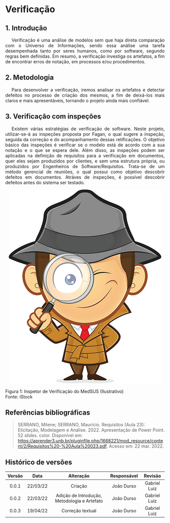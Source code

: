 # Verificação

## 1. Introdução

<p style="text-indent: 20px; text-align: justify">
Verificação é uma análise de modelos sem que haja direta comparação com o Universo de Informações, sendo essa análise uma tarefa desempenhada tanto por seres humanos, como por software, segundo regras bem definidas. Em resumo, a verificação investiga os artefatos, a fim de encontrar erros de notação, em processos e/ou procedimentos. 
</p>

## 2. Metodologia

<p style="text-indent: 20px; text-align: justify">
Para desenvolver a verificação, iremos analisar os artefatos e detectar defeitos no processo de criação dos mesmos, a fim de deixá-los mais claros e mais apresentáveis, tornando o projeto ainda mais confiável.
</p>

## 3. Verificação com inspeções

<p style="text-indent: 20px; text-align: justify">
Existem várias estratégias de verificação de software. Neste projeto, utilizar-se-á as inspeções proposta por Fagan, o qual sugere a inspeção, seguida da correção e do acompanhamento dessas retificações. O objetivo básico das inspeções é verificar se o modelo está de acordo com a sua notação e o que se espera dele. Além disso, as inspeções podem ser aplicadas na definição de requisitos para a verificação em documentos, quer eles sejam produzidos por clientes, e sem uma estrutura própria, ou produzidos por Engenheiros de Software/Requisitos. Trata-se de um método gerencial de reuniões, o qual possui como objetivo descobrir defeitos em documentos. Atráves de inspeções, é possível descobrir defeitos antes do sistema ser testado.
</p>

<div class="container">
    <div class="row">
        <div class="col">
            <p align = "center">
                <img src="https://raw.githubusercontent.com/Requisitos-de-Software/2021.2-MedSUS/main/docs/assets/inspector_image.jpg">
                <figcaption>Figura 1: Inspetor de Verificação do MedSUS (Ilustrativo)</figcaption>            
                <figcaption>Fonte: iStock</figcaption>
            </p>
        </div>
    </div>
</div>

## Referências bibliográficas

> SERRANO, Milene; SERRANO, Maurício. Requisitos (Aula 23): Elicitação, Modelagem e Análise. 2022. Apresentação de Power Point. 52 slides. color. Disponível em: https://aprender3.unb.br/pluginfile.php/1668221/mod_resource/content/2/Requisitos%20-%20Aula%20023.pdf. Acesso em: 22 mar. 2022.

## Histórico de versões

| Versão |   Data   |                  Alteração                   | Responsável |   Revisão    |
| :----: | :------: | :------------------------------------------: | :---------: | :----------: |
| 0.0.1  | 22/03/22 |                   Criação                    | João Durso  | Gabriel Luiz |
| 0.0.2  | 22/03/22 | Adição de Introdução, Metodologia e Artefato | João Durso  | Gabriel Luiz |
| 0.0.3  | 19/04/22 |               Correção textual               | João Durso  | Gabriel Luiz |
